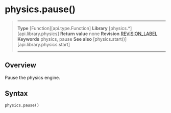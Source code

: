 
# physics.pause()

> --------------------- ------------------------------------------------------------------------------------------
> __Type__              [Function][api.type.Function]
> __Library__           [physics.*][api.library.physics]
> __Return value__      none
> __Revision__          [REVISION_LABEL](REVISION_URL)
> __Keywords__          physics, pause
> __See also__          [physics.start()][api.library.physics.start]
> --------------------- ------------------------------------------------------------------------------------------


## Overview

Pause the physics engine.

## Syntax

	physics.pause()
